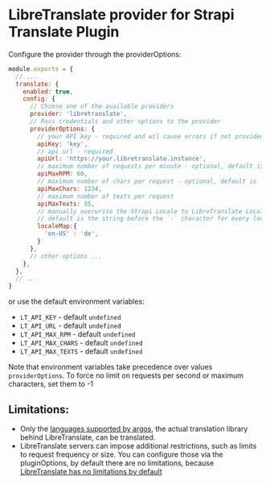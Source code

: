 # LibreTranslate provider for Strapi Translate Plugin

Configure the provider through the providerOptions:

```js
module.exports = {
  // ...
  translate: {
    enabled: true,
    config: {
      // Choose one of the available providers
      provider: 'libretranslate',
      // Pass credentials and other options to the provider
      providerOptions: {
        // your API key - required and wil cause errors if not provided
        apiKey: 'key',
        // api url - required 
        apiUrl: 'https://your.libretranslate.instance',
        // maximum number of requests per minute - optional, default is `undefined` => no limit
        apiMaxRPM: 60,
        // maximum number of chars per request - optional, default is `undefined` => no limit
        apiMaxChars: 1234,
        // maximum number of texts per request
        apiMaxTexts: 55,
        // manually overwrite the Strapi Locale to LibreTranslate Locale mapping.
        // default is the string before the `-` character for every locale
        localeMap:{
          'en-US' : 'de',
        }
      },
      // other options ...
    },
  },
  // ...
}
```

or use the default environment variables:

- `LT_API_KEY` - default `undefined`
- `LT_API_URL` - default `undefined`
- `LT_API_MAX_RPM` - default `undefined`
- `LT_API_MAX_CHARS` - default `undefined`
- `LT_API_MAX_TEXTS` - default `undefined`

Note that environment variables take precedence over values `providerOptions`. To force no limit on requests per second or maximum characters, set them to -1

## Limitations:

- Only the [languages supported by argos](https://github.com/argosopentech/argos-translate#supported-languages), the actual translation library behind LibreTranslate, can be translated.
- LibreTranslate servers can impose additional restrictions, such as limits to request frequency or size. You can configure those via the pluginOptions, by default there are no limitations, because [LibreTranslate has no limitations by default](https://github.com/LibreTranslate/LibreTranslate#arguments)
